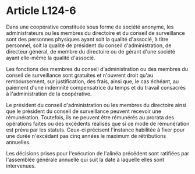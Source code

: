 # Article L124-6

Dans une coopérative constituée sous forme de société anonyme, les administrateurs ou les membres du directoire et du conseil de surveillance sont des personnes physiques ayant soit la qualité d'associé, à titre personnel, soit la qualité de président du conseil d'administration, de directeur général, de membre du directoire ou de gérant d'une société ayant elle-même la qualité d'associé.

Les fonctions des membres du conseil d'administration ou des membres du conseil de surveillance sont gratuites et n'ouvrent droit qu'au remboursement, sur justification, des frais, ainsi que, le cas échéant, au paiement d'une indemnité compensatrice du temps et du travail consacrés à l'administration de la coopérative.

Le président du conseil d'administration ou les membres du directoire ainsi que le président du conseil de surveillance peuvent recevoir une rémunération. Toutefois, ils ne peuvent être rémunérés au prorata des opérations faites ou des excédents réalisés que si ce mode de rémunération est prévu par les statuts. Ceux-ci précisent l'instance habilitée à fixer pour une durée n'excédant pas cinq années le maximum de rétributions annuelles.

Les décisions prises pour l'exécution de l'alinéa précédent sont ratifiées par l'assemblée générale annuelle qui suit la date à laquelle elles sont intervenues.
